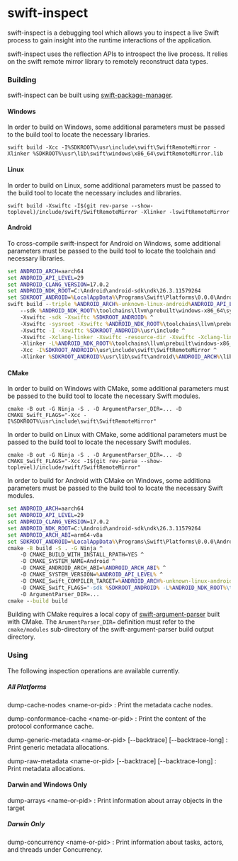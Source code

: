 # swift-inspect

swift-inspect is a debugging tool which allows you to inspect a live Swift process to gain insight into the runtime interactions of the application.

swift-inspect uses the reflection APIs to introspect the live process.  It relies on the swift remote mirror library to remotely reconstruct data types.

### Building

swift-inspect can be built using [swift-package-manager](https://github.com/swiftlang/swift-package-manager).

#### Windows

In order to build on Windows, some additional parameters must be passed to the build tool to locate the necessary libraries.

~~~
swift build -Xcc -I%SDKROOT%\usr\include\swift\SwiftRemoteMirror -Xlinker %SDKROOT%\usr\lib\swift\windows\x86_64\swiftRemoteMirror.lib
~~~

#### Linux

In order to build on Linux, some additional parameters must be passed to the build tool to locate the necessary includes and libraries.

~~~
swift build -Xswiftc -I$(git rev-parse --show-toplevel)/include/swift/SwiftRemoteMirror -Xlinker -lswiftRemoteMirror
~~~

#### Android

To cross-compile swift-inspect for Android on Windows, some additional parameters must be passed to the build tool to locate the toolchain and necessary libraries.

~~~cmd
set ANDROID_ARCH=aarch64
set ANDROID_API_LEVEL=29
set ANDROID_CLANG_VERSION=17.0.2
set ANDROID_NDK_ROOT=C:\Android\android-sdk\ndk\26.3.11579264
set SDKROOT_ANDROID=%LocalAppData%\Programs\Swift\Platforms\0.0.0\Android.platform\Developer\SDKs\Android.sdk
swift build --triple %ANDROID_ARCH%-unknown-linux-android%ANDROID_API_LEVEL% ^
    --sdk %ANDROID_NDK_ROOT%\toolchains\llvm\prebuilt\windows-x86_64\sysroot ^
    -Xswiftc -sdk -Xswiftc %SDKROOT_ANDROID% ^
    -Xswiftc -sysroot -Xswiftc %ANDROID_NDK_ROOT%\toolchains\llvm\prebuilt\windows-x86_64\sysroot ^
    -Xswiftc -I -Xswiftc %SDKROOT_ANDROID%\usr\include ^
    -Xswiftc -Xclang-linker -Xswiftc -resource-dir -Xswiftc -Xclang-linker -Xswiftc %ANDROID_NDK_ROOT%\toolchains\llvm\prebuilt\windows-x86_64\lib\clang\%ANDROID_CLANG_VERSION% ^
    -Xlinker -L%ANDROID_NDK_ROOT%\toolchains\llvm\prebuilt\windows-x86_64\lib\clang\%ANDROID_CLANG_VERSION%\lib\linux\%ANDROID_ARCH% ^
    -Xcc -I%SDKROOT_ANDROID%\usr\include\swift\SwiftRemoteMirror ^
    -Xlinker %SDKROOT_ANDROID%\usr\lib\swift\android\%ANDROID_ARCH%\libswiftRemoteMirror.so
~~~

#### CMake

In order to build on Windows with CMake, some additional parameters must be passed to the build tool to locate the necessary Swift modules.

~~~
cmake -B out -G Ninja -S . -D ArgumentParser_DIR=... -D CMAKE_Swift_FLAGS="-Xcc -I%SDKROOT%\usr\include\swift\SwiftRemoteMirror"
~~~

In order to build on Linux with CMake, some additional parameters must be passed to the build tool to locate the necessary Swift modules.

~~~
cmake -B out -G Ninja -S . -D ArgumentParser_DIR=... -D CMAKE_Swift_FLAGS="-Xcc -I$(git rev-parse --show-toplevel)/include/swift/SwiftRemoteMirror"
~~~

In order to build for Android with CMake on Windows, some additiona parameters must be passed to the build tool to locate the necessary Swift modules.

~~~cmd
set ANDROID_ARCH=aarch64
set ANDROID_API_LEVEL=29
set ANDROID_CLANG_VERSION=17.0.2
set ANDROID_NDK_ROOT=C:\Android\android-sdk\ndk\26.3.11579264
set ANDROID_ARCH_ABI=arm64-v8a
set SDKROOT_ANDROID=%LocalAppData%\Programs\Swift\Platforms\0.0.0\Android.platform\Developer\SDKs\Android.sdk
cmake -B build -S . -G Ninja ^
    -D CMAKE_BUILD_WITH_INSTALL_RPATH=YES ^
    -D CMAKE_SYSTEM_NAME=Android ^
    -D CMAKE_ANDROID_ARCH_ABI=%ANDROID_ARCH_ABI% ^
    -D CMAKE_SYSTEM_VERSION=%ANDROID_API_LEVEL% ^
    -D CMAKE_Swift_COMPILER_TARGET=%ANDROID_ARCH%-unknown-linux-android%ANDROID_API_LEVEL% ^
    -D CMAKE_Swift_FLAGS="-sdk %SDKROOT_ANDROID% -L%ANDROID_NDK_ROOT%\toolchains\llvm\prebuilt\windows-x86_64\lib\clang\%ANDROID_CLANG_VERSION%\lib\linux\%ANDROID_ARCH% -Xclang-linker -resource-dir -Xclang-linker %ANDROID_NDK_ROOT%\toolchains\llvm\prebuilt\windows-x86_64\lib\clang\%ANDROID_CLANG_VERSION% -Xcc -I%SDKROOT_ANDROID%\usr\include -I%SDKROOT_ANDROID%\usr\include\swift\SwiftRemoteMirror" ^
    -D ArgumentParser_DIR=...
cmake --build build
~~~

Building with CMake requires a local copy of [swift-argument-parser](https://github.com/apple/swift-argument-parser) built with CMake.
The `ArumentParser_DIR=` definition must refer to the `cmake/modules` sub-directory of the swift-argument-parser build output directory.

### Using

The following inspection operations are available currently.

##### All Platforms

dump-cache-nodes &lt;name-or-pid&gt;
: Print the metadata cache nodes.

dump-conformance-cache &lt;name-or-pid&gt;
: Print the content of the protocol conformance cache.

dump-generic-metadata &lt;name-or-pid&gt; [--backtrace] [--backtrace-long]
: Print generic metadata allocations.

dump-raw-metadata &lt;name-or-pid&gt; [--backtrace] [--backtrace-long]
: Print metadata allocations.

#### Darwin and Windows Only

dump-arrays &lt;name-or-pid&gt;
: Print information about array objects in the target

##### Darwin Only

dump-concurrency &lt;name-or-pid&gt;
: Print information about tasks, actors, and threads under Concurrency.
